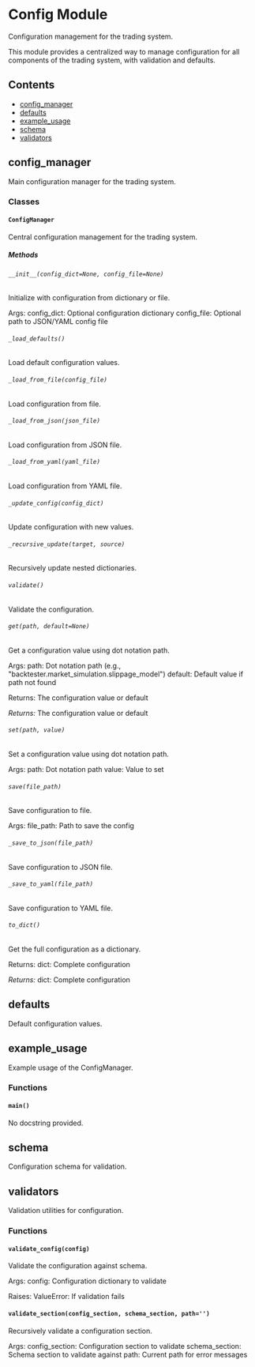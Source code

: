 # Config Module

Configuration management for the trading system.

This module provides a centralized way to manage configuration for all components
of the trading system, with validation and defaults.

## Contents

- [config_manager](#config_manager)
- [defaults](#defaults)
- [example_usage](#example_usage)
- [schema](#schema)
- [validators](#validators)

## config_manager

Main configuration manager for the trading system.

### Classes

#### `ConfigManager`

Central configuration management for the trading system.

##### Methods

###### `__init__(config_dict=None, config_file=None)`

Initialize with configuration from dictionary or file.

Args:
    config_dict: Optional configuration dictionary
    config_file: Optional path to JSON/YAML config file

###### `_load_defaults()`

Load default configuration values.

###### `_load_from_file(config_file)`

Load configuration from file.

###### `_load_from_json(json_file)`

Load configuration from JSON file.

###### `_load_from_yaml(yaml_file)`

Load configuration from YAML file.

###### `_update_config(config_dict)`

Update configuration with new values.

###### `_recursive_update(target, source)`

Recursively update nested dictionaries.

###### `validate()`

Validate the configuration.

###### `get(path, default=None)`

Get a configuration value using dot notation path.

Args:
    path: Dot notation path (e.g., "backtester.market_simulation.slippage_model")
    default: Default value if path not found
    
Returns:
    The configuration value or default

*Returns:* The configuration value or default

###### `set(path, value)`

Set a configuration value using dot notation path.

Args:
    path: Dot notation path
    value: Value to set

###### `save(file_path)`

Save configuration to file.

Args:
    file_path: Path to save the config

###### `_save_to_json(file_path)`

Save configuration to JSON file.

###### `_save_to_yaml(file_path)`

Save configuration to YAML file.

###### `to_dict()`

Get the full configuration as a dictionary.

Returns:
    dict: Complete configuration

*Returns:* dict: Complete configuration

## defaults

Default configuration values.

## example_usage

Example usage of the ConfigManager.

### Functions

#### `main()`

No docstring provided.

## schema

Configuration schema for validation.

## validators

Validation utilities for configuration.

### Functions

#### `validate_config(config)`

Validate the configuration against schema.

Args:
    config: Configuration dictionary to validate
    
Raises:
    ValueError: If validation fails

#### `validate_section(config_section, schema_section, path='')`

Recursively validate a configuration section.

Args:
    config_section: Configuration section to validate
    schema_section: Schema section to validate against
    path: Current path for error messages
